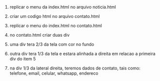 1. replicar o menu da index.html no arquivo noticia.html

2. criar um codigo html no arquivo contato.html

3. replicar o menu do index.html no contato.html

4. no contato.html criar duas div

5. uma div tera 2/3 da tela com cor no fundo

6. outra div tera 1/3 da tela e estara alinhada a direita em relacao a primeira div do item 5

7. na div 1/3 da lateral direita, teremos dados de contato, tais como: telefone, email, celular, whatsapp, endereco